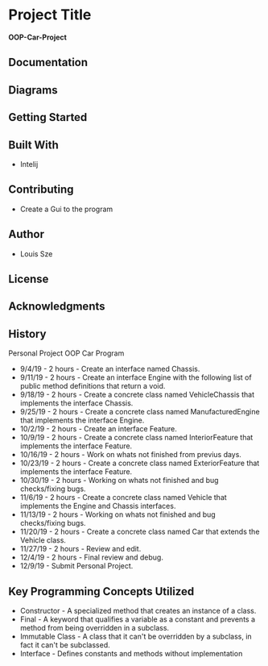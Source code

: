 # Project Title
**OOP-Car-Project**



## Documentation



## Diagrams


## Getting Started



## Built With
* Intelij

## Contributing
* Create a Gui to the program


## Author

* Louis Sze

## License



## Acknowledgments


## History
Personal Project OOP Car Program
* 9/4/19 - 2 hours - Create an interface named Chassis.
* 9/11/19 - 2 hours - Create an interface Engine with the following list of public method definitions that return a void.
* 9/18/19 - 2 hours - Create a concrete class named VehicleChassis that implements the interface Chassis.
* 9/25/19 - 2 hours - Create a concrete class named ManufacturedEngine that implements the interface Engine.
* 10/2/19 - 2 hours - Create an interface Feature.
* 10/9/19 - 2 hours - Create a concrete class named InteriorFeature that implements the interface Feature.
* 10/16/19 - 2 hours - Work on whats not finished from previus days.
* 10/23/19 - 2 hours - Create a concrete class named ExteriorFeature that implements the interface Feature.
* 10/30/19 - 2 hours - Working on whats not finished and bug checks/fixing bugs.
* 11/6/19 - 2 hours - Create a concrete class named Vehicle that implements the Engine and Chassis interfaces.
* 11/13/19 - 2 hours - Working on whats not finished and bug checks/fixing bugs.
* 11/20/19 - 2 hours - Create a concrete class named Car that extends the Vehicle class.
* 11/27/19 - 2 hours - Review and edit.
* 12/4/19 - 2 hours - Final review and debug.
* 12/9/19 - Submit Personal Project.


## Key Programming Concepts Utilized

* Constructor - A specialized method that creates an instance of a class.
* Final - A keyword that qualifies a variable as a constant and prevents a method from being
overridden in a subclass.
* Immutable Class - A class that it can't be overridden by a subclass, in fact it can't be subclassed.
* Interface - Defines constants and methods without implementation




